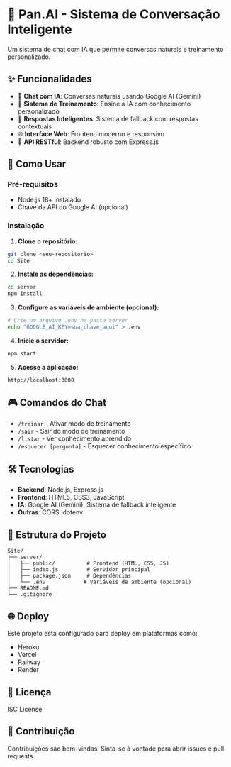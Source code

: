 # 🤖 Pan.AI - Sistema de Conversação Inteligente

Um sistema de chat com IA que permite conversas naturais e treinamento personalizado.

## ✨ Funcionalidades

- 💬 **Chat com IA**: Conversas naturais usando Google AI (Gemini)
- 🧠 **Sistema de Treinamento**: Ensine a IA com conhecimento personalizado
- 🎯 **Respostas Inteligentes**: Sistema de fallback com respostas contextuais
- 🌐 **Interface Web**: Frontend moderno e responsivo
- 🔧 **API RESTful**: Backend robusto com Express.js

## 🚀 Como Usar

### Pré-requisitos
- Node.js 18+ instalado
- Chave da API do Google AI (opcional)

### Instalação

1. **Clone o repositório:**
```bash
git clone <seu-repositorio>
cd Site
```

2. **Instale as dependências:**
```bash
cd server
npm install
```

3. **Configure as variáveis de ambiente (opcional):**
```bash
# Crie um arquivo .env na pasta server
echo "GOOGLE_AI_KEY=sua_chave_aqui" > .env
```

4. **Inicie o servidor:**
```bash
npm start
```

5. **Acesse a aplicação:**
```
http://localhost:3000
```

## 🎮 Comandos do Chat

- `/treinar` - Ativar modo de treinamento
- `/sair` - Sair do modo de treinamento
- `/listar` - Ver conhecimento aprendido
- `/esquecer [pergunta]` - Esquecer conhecimento específico

## 🛠️ Tecnologias

- **Backend**: Node.js, Express.js
- **Frontend**: HTML5, CSS3, JavaScript
- **IA**: Google AI (Gemini), Sistema de fallback inteligente
- **Outras**: CORS, dotenv

## 📁 Estrutura do Projeto

```
Site/
├── server/
│   ├── public/          # Frontend (HTML, CSS, JS)
│   ├── index.js         # Servidor principal
│   ├── package.json     # Dependências
│   └── .env            # Variáveis de ambiente (opcional)
├── README.md
└── .gitignore
```

## 🌐 Deploy

Este projeto está configurado para deploy em plataformas como:
- Heroku
- Vercel
- Railway
- Render

## 📝 Licença

ISC License

## 🤝 Contribuição

Contribuições são bem-vindas! Sinta-se à vontade para abrir issues e pull requests.
